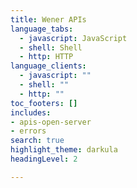 ```yaml
---
title: Wener APIs
language_tabs:
  - javascript: JavaScript
  - shell: Shell
  - http: HTTP
language_clients:
  - javascript: ""
  - shell: ""
  - http: ""
toc_footers: []
includes:
- apis-open-server
- errors
search: true
highlight_theme: darkula
headingLevel: 2

---
```

